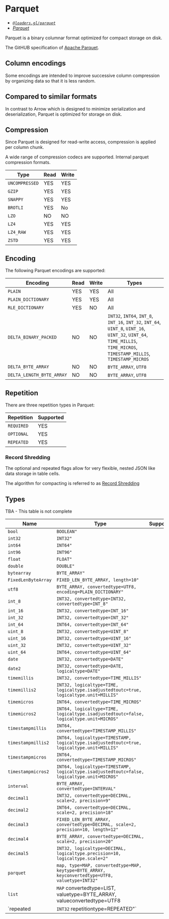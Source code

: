# Parquet

- *[`@loaders.gl/parquet`](/docs/modules/parquet)*
- *[Parquet](https://parquet.apache.org/docs/file-format/)*

Parquet is a binary columnar format optimized for compact storage on disk.

The GitHUB specification of [Apache Parquet](https://github.com/apache/parquet-format/blob/master/README.md).

## Column encodings

Some encodings are intended to improve successive column compression by organizing data so that it is less random.

## Compared to similar formats

In contrast to Arrow which is designed to minimize serialization and deserialization, Parquet is optimized for storage on disk.


## Compression

Since Parquet is designed for read-write access, compression is applied per column chunk.

A wide range of compression codecs are supported. Internal parquet compression formats.

| Type           | Read | Write |
| -------------- | ---- | ----- |
| `UNCOMPRESSED` | YES  | YES   |
| `GZIP`         | YES  | YES   |
| `SNAPPY`       | YES  | YES   |  |
| `BROTLI`       | YES  | No    |  |
| `LZO`          | NO   | NO    | There is currently no readily available browser-based LZO module for JS |
| `LZ4`          | YES  | YES   | 
| `LZ4_RAW`      | YES  | YES   |
| `ZSTD`         | YES  | YES   |  |


## Encoding

The following Parquet encodings are supported:

| Encoding                  | Read | Write | Types                                                                                                                                                                    |
| ------------------------- | ---- | ----- | ------------------------------------------------------------------------------------------------------------------------------------------------------------------------ |
| `PLAIN`                   | YES  | YES   | All                                                                                                                                                                      |
| `PLAIN_DICTIONARY`        | YES  | YES   | All                                                                                                                                                                      |
| `RLE_DICTIONARY`          | YES  | NO    | All                                                                                                                                                                      |
| `DELTA_BINARY_PACKED`     | NO   | NO    | `INT32`, `INT64`, `INT_8`, `INT_16`, `INT_32`, `INT_64`, `UINT_8`, `UINT_16`, `UINT_32`, `UINT_64`, `TIME_MILLIS`, `TIME_MICROS`, `TIMESTAMP_MILLIS`, `TIMESTAMP_MICROS` |
| `DELTA_BYTE_ARRAY`        | NO   | NO    | `BYTE_ARRAY`, `UTF8`                                                                                                                                                     |
| `DELTA_LENGTH_BYTE_ARRAY` | NO   | NO    | `BYTE_ARRAY`, `UTF8`                                                                                                                                                     |

## Repetition

There are three repetition types in Parquet:

| Repetition | Supported |
| ---------- | --------- |
| `REQUIRED` | YES       |
| `OPTIONAL` | YES       |
| `REPEATED` | YES       |


### Record Shredding

The optional and repeated flags allow for very flexible, nested JSON like data storage in table cells.

The algorithm for compacting is referred to as [Record Shredding](https://www.joekearney.co.uk/posts/understanding-record-shredding)


## Types

TBA - This table is not complete

| Name                | Type                                                                                            | Supported |
| ------------------- | ----------------------------------------------------------------------------------------------- | --------- |
| `bool`              | `BOOLEAN"`                                                                                      |           |
| `int32`             | `INT32"`                                                                                        |           |
| `int64`             | `INT64"`                                                                                        |           |
| `int96`             | `INT96"`                                                                                        |           |
| `float`             | `FLOAT"`                                                                                        |           |
| `double`            | `DOUBLE"`                                                                                       |           |
| `bytearray`         | `BYTE_ARRAY"`                                                                                   |           |
| `FixedLenByteArray` | `FIXED_LEN_BYTE_ARRAY, length=10"`                                                              |           |
| `utf8`              | `BYTE_ARRAY, convertedtype=UTF8, encoding=PLAIN_DICTIONARY"`                                    |           |
| `int_8`             | `INT32, convertedtype=INT32, convertedtype=INT_8"`                                              |           |
| `int_16`            | `INT32, convertedtype=INT_16"`                                                                  |           |
| `int_32`            | `INT32, convertedtype=INT_32"`                                                                  |           |
| `int_64`            | `INT64, convertedtype=INT_64"`                                                                  |           |
| `uint_8`            | `INT32, convertedtype=UINT_8"`                                                                  |           |
| `uint_16`           | `INT32, convertedtype=UINT_16"`                                                                 |           |
| `uint_32`           | `INT32, convertedtype=UINT_32"`                                                                 |           |
| `uint_64`           | `INT64, convertedtype=UINT_64"`                                                                 |           |
| `date`              | `INT32, convertedtype=DATE"`                                                                    |           |
| `date2`             | `INT32, convertedtype=DATE, logicaltype=DATE"`                                                  |           |
| `timemillis`        | `INT32, convertedtype=TIME_MILLIS"`                                                             |           |
| `timemillis2`       | `INT32, logicaltype=TIME, logicaltype.isadjustedtoutc=true, logicaltype.unit=MILLIS"`           |           |
| `timemicros`        | `INT64, convertedtype=TIME_MICROS"`                                                             |           |
| `timemicros2`       | `INT64, logicaltype=TIME, logicaltype.isadjustedtoutc=false, logicaltype.unit=MICROS"`          |           |
| `timestampmillis`   | `INT64, convertedtype=TIMESTAMP_MILLIS"`                                                        |           |
| `timestampmillis2`  | `INT64, logicaltype=TIMESTAMP, logicaltype.isadjustedtoutc=true, logicaltype.unit=MILLIS"`      |           |
| `timestampmicros`   | `INT64, convertedtype=TIMESTAMP_MICROS"`                                                        |           |
| `timestampmicros2`  | `INT64, logicaltype=TIMESTAMP, logicaltype.isadjustedtoutc=false, logicaltype.unit=MICROS"`     |           |
| `interval`          | `BYTE_ARRAY, convertedtype=INTERVAL"`                                                           |           |
| `decimal1`          | `INT32, convertedtype=DECIMAL, scale=2, precision=9"`                                           |           |
| `decimal2`          | `INT64, convertedtype=DECIMAL, scale=2, precision=18"`                                          |           |
| `decimal3`          | `FIXED_LEN_BYTE_ARRAY, convertedtype=DECIMAL, scale=2, precision=10, length=12"`                |           |
| `decimal4`          | `BYTE_ARRAY, convertedtype=DECIMAL, scale=2, precision=20"`                                     |           |
| `decimal5`          | `INT32, logicaltype=DECIMAL, logicaltype.precision=10, logicaltype.scale=2"`                    |           |
| `parquet`           | `map, type=MAP, convertedtype=MAP, keytype=BYTE_ARRAY, keyconvertedtype=UTF8, valuetype=INT32"` |           |
| `list`              | `MAP` convertedtype=LIST, valuetype=BYTE_ARRAY, valueconvertedtype=UTF8                         |           |
| `repeated           | `INT32` repetitiontype=REPEATED"`                                                               |           |
